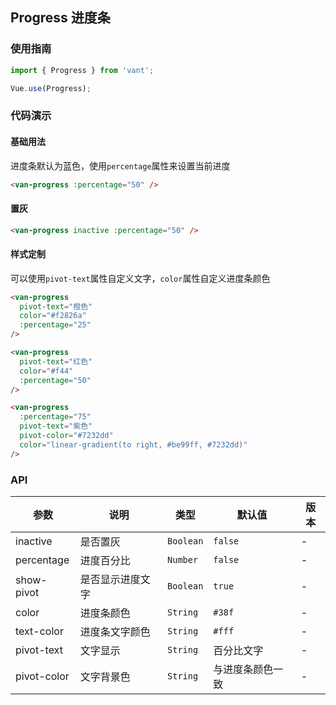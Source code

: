 ## Progress 进度条

### 使用指南
``` javascript
import { Progress } from 'vant';

Vue.use(Progress);
```

### 代码演示

#### 基础用法

进度条默认为蓝色，使用`percentage`属性来设置当前进度

```html
<van-progress :percentage="50" />
```


#### 置灰

```html
<van-progress inactive :percentage="50" />
```


#### 样式定制

可以使用`pivot-text`属性自定义文字，`color`属性自定义进度条颜色

```html
<van-progress
  pivot-text="橙色"
  color="#f2826a"
  :percentage="25"
/>

<van-progress
  pivot-text="红色"
  color="#f44"
  :percentage="50"
/>

<van-progress
  :percentage="75"
  pivot-text="紫色"
  pivot-color="#7232dd"
  color="linear-gradient(to right, #be99ff, #7232dd)"
/>
```

### API

| 参数 | 说明 | 类型 | 默认值 | 版本 |
|------|------|------|------|------|
| inactive | 是否置灰 | `Boolean` | `false` | - |
| percentage | 进度百分比 | `Number` | `false` | - |
| show-pivot | 是否显示进度文字 | `Boolean` | `true` | - |
| color | 进度条颜色 | `String` | `#38f` | - |
| text-color | 进度条文字颜色 | `String` | `#fff` | - |
| pivot-text | 文字显示 | `String` | 百分比文字 | - |
| pivot-color | 文字背景色 | `String` | 与进度条颜色一致 | - |
